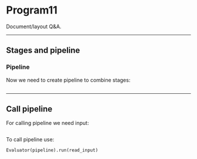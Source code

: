 # Program11

Document/layout Q&A.

---

## Stages and pipeline

### Pipeline

Now we need to create pipeline to combine stages:

``` python
```

---

## Call pipeline

For calling pipeline we need input:

``` python
```

To call pipeline use:

``` python
Evaluator(pipeline).run(read_input)
```